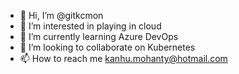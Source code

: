 - 👋 Hi, I’m @gitkcmon
- 👀 I’m interested in playing in cloud
- 🌱 I’m currently learning Azure DevOps
- 💞️ I’m looking to collaborate on Kubernetes
- 📫 How to reach me kanhu.mohanty@hotmail.com

<!---
gitkcmon/gitkcmon is a ✨ special ✨ repository because its `README.md` (this file) appears on your GitHub profile.
You can click the Preview link to take a look at your changes.
--->
